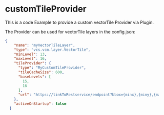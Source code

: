 # customTileProvider

This is a code Example to provide a custom vectorTile Provider via Plugin. 

The Provider can be used for vectorTile layers in the config.json:

```json
{
    "name": "myVectorTileLayer",
    "type": "vcs.vcm.layer.VectorTile",
    "minLevel": 13,
    "maxLevel": 16,
    "tileProvider": {
      "type": "MyCustomTileProvider",
      "tileCacheSize": 600,
      "baseLevels": [
        15,
        16
      ],
      "url": "https://linkToRestservice/endpoint?bbox={minx},{miny},{maxx},{maxy},EPSG:4326&srsName=EPSG:4326"
    },
    "activeOnStartup": false
  }
```
